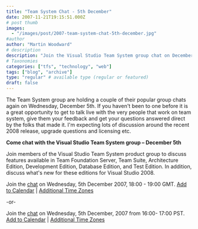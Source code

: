 ```yaml
---
title: "Team System Chat - 5th December"
date: 2007-11-21T19:15:51.000Z
# post thumb
images:
  - "/images/post/2007-team-system-chat-5th-december.jpg"
#author
author: "Martin Woodward"
# description
description: "Join the Visual Studio Team System group chat on December 5th for insights on Team Foundation Server and the latest Visual Studio 2008 features."
# Taxonomies
categories: ["tfs", "technology", "web"]
tags: ["blog", "archive"]
type: "regular" # available type (regular or featured)
draft: false
---
```

The Team System group are holding a couple of their popular group chats again on Wednesday, December 5th.  If you haven't been to one before it is a great opportunity to get to talk live with the very people that work on team system, give them your feedback and get your questions answered direct by the folks that made it.  I'm expecting lots of discussion around the recent 2008 release, upgrade questions and licensing etc. 

**Come chat with the Visual Studio Team System group – December 5th** 

Join members of the Visual Studio Team System product group to discuss features available in Team Foundation Server, Team Suite, Architecture Edition, Development Edition, Database Edition, and Test Edition. In addition, discuss what's new for these editions for Visual Studio 2008. 

Join the [chat](http://msdn.microsoft.com/chats) on Wednesday, 5th December 2007, 18:00 - 19:00 GMT. 
[Add to Calendar](http://www.microsoft.com/communities/chats/vcs/07_1205_msdn_VSTS10.ics) | [Additional Time Zones](http://www.timeanddate.com/worldclock/fixedtime.html?month=12&day=5&year=2007&hour=10&min=0&sec=0&p1=234)  

-or- 

Join the [chat](http://msdn.microsoft.com/chats) on Wednesday, 5th December, 2007 from 16:00- 17:00 PST. 
[Add to Calendar](http://www.microsoft.com/communities/chats/vcs/07_1205_msdn_VSTS4.ics) | [Additional Time Zones](http://www.timeanddate.com/worldclock/fixedtime.html?month=12&day=5&year=2007&hour=16&min=0&sec=0&p1=234)